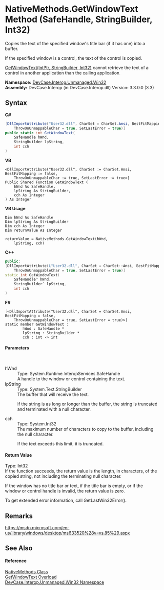 # NativeMethods.GetWindowText Method (SafeHandle, StringBuilder, Int32)
 

Copies the text of the specified window's title bar (if it has one) into a buffer. 

 If the specified window is a control, the text of the control is copied. 

<a href="M_DevCase_Interop_Unmanaged_Win32_NativeMethods_GetWindowText">GetWindowText(IntPtr, StringBuilder, Int32)</a> cannot retrieve the text of a control in another application than the calling application.

**Namespace:**&nbsp;<a href="N_DevCase_Interop_Unmanaged_Win32">DevCase.Interop.Unmanaged.Win32</a><br />**Assembly:**&nbsp;DevCase.Interop (in DevCase.Interop.dll) Version: 3.3.0.0 (3.3)

## Syntax

**C#**<br />
``` C#
[DllImportAttribute("User32.dll", CharSet = CharSet.Ansi, BestFitMapping = false, 
	ThrowOnUnmappableChar = true, SetLastError = true)]
public static int GetWindowText(
	SafeHandle hWnd,
	StringBuilder lpString,
	int cch
)
```

**VB**<br />
``` VB
<DllImportAttribute("User32.dll", CharSet := CharSet.Ansi, BestFitMapping := false, 
	ThrowOnUnmappableChar := true, SetLastError := true>]
Public Shared Function GetWindowText ( 
	hWnd As SafeHandle,
	lpString As StringBuilder,
	cch As Integer
) As Integer
```

**VB Usage**<br />
``` VB Usage
Dim hWnd As SafeHandle
Dim lpString As StringBuilder
Dim cch As Integer
Dim returnValue As Integer

returnValue = NativeMethods.GetWindowText(hWnd, 
	lpString, cch)
```

**C++**<br />
``` C++
public:
[DllImportAttribute(L"User32.dll", CharSet = CharSet::Ansi, BestFitMapping = false, 
	ThrowOnUnmappableChar = true, SetLastError = true)]
static int GetWindowText(
	SafeHandle^ hWnd, 
	StringBuilder^ lpString, 
	int cch
)
```

**F#**<br />
``` F#
[<DllImportAttribute("User32.dll", CharSet = CharSet.Ansi, BestFitMapping = false, 
	ThrowOnUnmappableChar = true, SetLastError = true)>]
static member GetWindowText : 
        hWnd : SafeHandle * 
        lpString : StringBuilder * 
        cch : int -> int 

```


#### Parameters
&nbsp;<dl><dt>hWnd</dt><dd>Type: System.Runtime.InteropServices.SafeHandle<br />A handle to the window or control containing the text.</dd><dt>lpString</dt><dd>Type: System.Text.StringBuilder<br />The buffer that will receive the text. 

 If the string is as long or longer than the buffer, the string is truncated and terminated with a null character.</dd><dt>cch</dt><dd>Type: System.Int32<br />The maximum number of characters to copy to the buffer, including the null character. 

 If the text exceeds this limit, it is truncated.</dd></dl>

#### Return Value
Type: Int32<br />If the function succeeds, the return value is the length, in characters, of the copied string, not including the terminating null character. 

 If the window has no title bar or text, if the title bar is empty, or if the window or control handle is invalid, the return value is zero. 

 To get extended error information, call GetLastWin32Error().

## Remarks
<a href="https://msdn.microsoft.com/en-us/library/windows/desktop/ms633520%28v=vs.85%29.aspx" target="_blank">https://msdn.microsoft.com/en-us/library/windows/desktop/ms633520%28v=vs.85%29.aspx</a>

## See Also


#### Reference
<a href="T_DevCase_Interop_Unmanaged_Win32_NativeMethods">NativeMethods Class</a><br /><a href="Overload_DevCase_Interop_Unmanaged_Win32_NativeMethods_GetWindowText">GetWindowText Overload</a><br /><a href="N_DevCase_Interop_Unmanaged_Win32">DevCase.Interop.Unmanaged.Win32 Namespace</a><br />